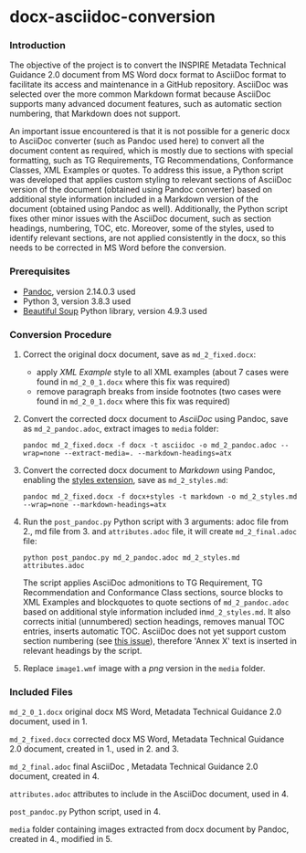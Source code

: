 # docx-asciidoc-conversion

### Introduction

The objective of the project is to convert the INSPIRE Metadata Technical Guidance 2.0 document from MS Word docx format to AsciiDoc format to facilitate its access and maintenance in a GitHub repository. AsciiDoc was selected over the more common Markdown format because AsciiDoc supports many advanced document features, such as automatic section numbering, that Markdown does not support. 

An important issue encountered is that it is not possible for a generic docx to AsciiDoc converter (such as Pandoc used here) to convert all the document content as required, which is mostly due to sections with special formatting, such as TG Requirements, TG Recommendations, Conformance Classes, XML Examples or quotes. To address this issue, a Python script was developed that applies custom styling to relevant sections of AsciiDoc version of the document (obtained using Pandoc converter) based on additional style information included in a Markdown version of the document (obtained using Pandoc as well). Additionally, the Python script fixes other minor issues with the AsciiDoc document, such as section headings, numbering, TOC, etc. Moreover, some of the styles, used to identify relevant sections, are not applied consistently in the docx, so this needs to be corrected in MS Word before the conversion.  

### Prerequisites

- [Pandoc](https://pandoc.org/), version 2.14.0.3 used
- Python 3, version 3.8.3 used
- [Beautiful Soup](https://www.crummy.com/software/BeautifulSoup/) Python library, version 4.9.3 used

### Conversion Procedure

1. Correct the original docx document, save as `md_2_fixed.docx`:
   - apply *XML Example* style to all XML examples (about 7 cases were found in `md_2_0_1.docx` where this fix was required)
   - remove paragraph breaks from inside footnotes (two cases were found in `md_2_0_1.docx` where this fix was required)

2. Convert the corrected docx document to *AsciiDoc* using Pandoc, save as `md_2_pandoc.adoc`, extract images to `media` folder:
    ```shell
    pandoc md_2_fixed.docx -f docx -t asciidoc -o md_2_pandoc.adoc --wrap=none --extract-media=. --markdown-headings=atx
    ```
    
1. Convert the corrected docx document to *Markdown* using Pandoc, enabling the [styles extension](https://pandoc.org/MANUAL.html#ext-styles), save as `md_2_styles.md`:
    ```shell
    pandoc md_2_fixed.docx -f docx+styles -t markdown -o md_2_styles.md --wrap=none --markdown-headings=atx
    ```
    
4. Run the `post_pandoc.py` Python script with 3 arguments: adoc file from 2., md file from 3. and `attributes.adoc` file, it will create `md_2_final.adoc` file:
    ```shell
    python post_pandoc.py md_2_pandoc.adoc md_2_styles.md attributes.adoc
    ```
    
    The script applies AsciiDoc admonitions to TG Requirement, TG Recommendation and Conformance Class sections, source blocks to XML Examples and blockquotes to quote sections of `md_2_pandoc.adoc` based on additional style information included in`md_2_styles.md`. It also corrects initial (unnumbered) section headings, removes manual TOC entries, inserts automatic TOC. AsciiDoc does not yet support custom section numbering (see [this issue](https://github.com/asciidoctor/asciidoctor/issues/3311)), therefore 'Annex X' text is inserted in relevant headings by the script.
    
5. Replace `image1.wmf` image with a *png* version in the `media` folder.

### Included Files

`md_2_0_1.docx` original docx MS Word, Metadata Technical Guidance 2.0 document, used in 1.

`md_2_fixed.docx` corrected docx MS Word, Metadata Technical Guidance 2.0 document, created in 1., used in 2. and 3. 

`md_2_final.adoc` final AsciiDoc , Metadata Technical Guidance 2.0 document, created in 4.

`attributes.adoc` attributes to include in the AsciiDoc document, used in 4.

`post_pandoc.py` Python script, used in 4.

`media` folder containing images extracted from docx document by Pandoc, created in 4., modified in 5.
